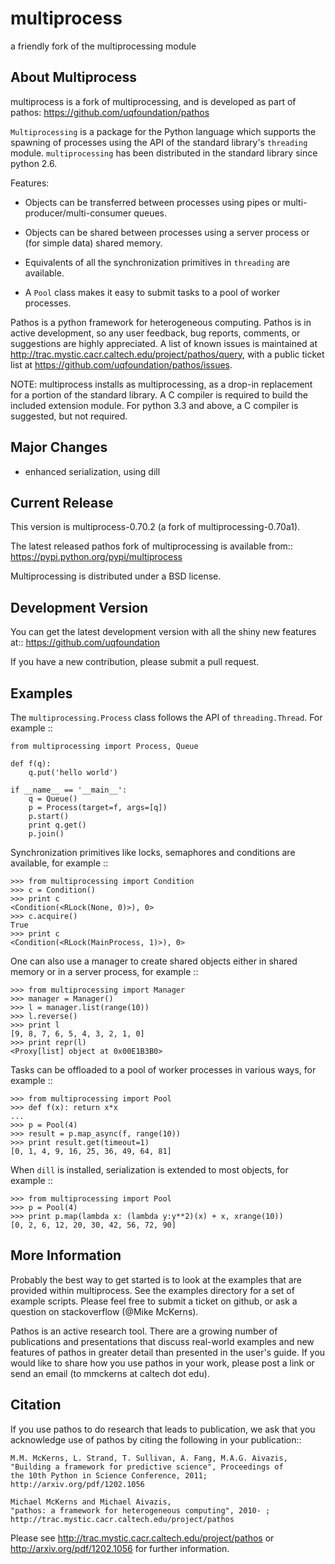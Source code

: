 multiprocess
====
a friendly fork of the multiprocessing module

About Multiprocess
----------
multiprocess is a fork of multiprocessing, and is developed as part of pathos: https://github.com/uqfoundation/pathos

`Multiprocessing` is a package for the Python language which supports the
spawning of processes using the API of the standard library's
`threading` module. `multiprocessing` has been distributed in the standard
library since python 2.6.

Features:

* Objects can be transferred between processes using pipes or
  multi-producer/multi-consumer queues.

* Objects can be shared between processes using a server process or
  (for simple data) shared memory.

* Equivalents of all the synchronization primitives in `threading`
  are available.

* A `Pool` class makes it easy to submit tasks to a pool of worker
  processes.


Pathos is a python framework for heterogeneous computing.
Pathos is in active development, so any user feedback, bug reports, comments,
or suggestions are highly appreciated.  A list of known issues is maintained
at http://trac.mystic.cacr.caltech.edu/project/pathos/query, with a public
ticket list at https://github.com/uqfoundation/pathos/issues.

NOTE: multiprocess installs as multiprocessing, as a drop-in replacement for a portion of the standard library.  A C compiler is required to build the included extension module. For python 3.3 and above, a C compiler is suggested, but not required.


Major Changes
-------------
* enhanced serialization, using dill


Current Release
---------------
This version is multiprocess-0.70.2 (a fork of multiprocessing-0.70a1).

The latest released pathos fork of multiprocessing is available from::
    https://pypi.python.org/pypi/multiprocess

Multiprocessing is distributed under a BSD license.


Development Version
-------------------
You can get the latest development version with all the shiny new features at::
    https://github.com/uqfoundation

If you have a new contribution, please submit a pull request.


Examples
--------
The `multiprocessing.Process` class follows the API of `threading.Thread`.
For example ::

    from multiprocessing import Process, Queue

    def f(q):
        q.put('hello world')

    if __name__ == '__main__':
        q = Queue()
        p = Process(target=f, args=[q])
        p.start()
        print q.get()
        p.join()

Synchronization primitives like locks, semaphores and conditions are
available, for example ::

    >>> from multiprocessing import Condition
    >>> c = Condition()
    >>> print c
    <Condition(<RLock(None, 0)>), 0>
    >>> c.acquire()
    True
    >>> print c
    <Condition(<RLock(MainProcess, 1)>), 0>

One can also use a manager to create shared objects either in shared
memory or in a server process, for example ::

    >>> from multiprocessing import Manager
    >>> manager = Manager()
    >>> l = manager.list(range(10))
    >>> l.reverse()
    >>> print l
    [9, 8, 7, 6, 5, 4, 3, 2, 1, 0]
    >>> print repr(l)
    <Proxy[list] object at 0x00E1B3B0>

Tasks can be offloaded to a pool of worker processes in various ways,
for example ::

    >>> from multiprocessing import Pool
    >>> def f(x): return x*x
    ...
    >>> p = Pool(4)
    >>> result = p.map_async(f, range(10))
    >>> print result.get(timeout=1)
    [0, 1, 4, 9, 16, 25, 36, 49, 64, 81]

When `dill` is installed, serialization is extended to most objects,
for example ::

    >>> from multiprocessing import Pool
    >>> p = Pool(4)
    >>> print p.map(lambda x: (lambda y:y**2)(x) + x, xrange(10))
    [0, 2, 6, 12, 20, 30, 42, 56, 72, 90]


More Information
----------------
Probably the best way to get started is to look at the examples that are
provided within multiprocess.  See the examples directory for a set of
example scripts.  Please feel free to submit a ticket on github, or ask
a question on stackoverflow (@Mike McKerns).

Pathos is an active research tool. There are a growing number of publications
and presentations that discuss real-world examples and new features of pathos
in greater detail than presented in the user's guide.  If you would like to
share how you use pathos in your work, please post a link or send an email
(to mmckerns at caltech dot edu).


Citation
--------
If you use pathos to do research that leads to publication, we ask that you
acknowledge use of pathos by citing the following in your publication::

    M.M. McKerns, L. Strand, T. Sullivan, A. Fang, M.A.G. Aivazis,
    "Building a framework for predictive science", Proceedings of
    the 10th Python in Science Conference, 2011;
    http://arxiv.org/pdf/1202.1056

    Michael McKerns and Michael Aivazis,
    "pathos: a framework for heterogeneous computing", 2010- ;
    http://trac.mystic.cacr.caltech.edu/project/pathos

Please see http://trac.mystic.cacr.caltech.edu/project/pathos or
http://arxiv.org/pdf/1202.1056 for further information.
